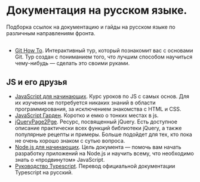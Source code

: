 # Документация на русском языке.
Подборка ссылок на документацию и гайды на русском языке по различным направлениям фронта.

## 
- [Git How To](https://githowto.com/ru). Интерактивный тур, который познакомит вас с основами Git. Тур создан с пониманием того, что лучшим способом научиться чему-нибудь — сделать это своими руками.


## JS и его друзья
- [JavaScript для начинающих](https://true-coder.ru/javascript-dlya-nachinayushhix).  Курс уроков по JS с самых основ. Для их изучения не потребуется никаких знаний в области программирования, за исключением знакомства с HTML и СSS.
- [JavaScript Гарден](http://bonsaiden.github.io/JavaScript-Garden/ru/). Коротко и емко о тонких местах в js. 
- [jQueryPage2Pge](http://jquery.page2page.ru/). Ресурс, посвященный jQuery. Есть доступное описание практически всех функций библиотеки jQuery, а также популярные рецепты и примеры. Больше подойдет для тех, кто пока не очень хорошо знаком с сутью вопроса.
- [Node.js для начинающих](http://www.nodebeginner.ru/). Цель документа — помочь вам начать разработку приложений на Node.js и научить всему, что необходимо знать о «продвинутом» JavaScript.
- [Руководство Typescript](http://typescript-lang.ru/docs/). Перевод официальной документации Typescript на русский.
